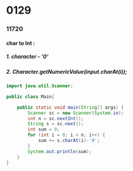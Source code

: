 # 0129



### 11720

#### char to Int : 

##### 1. character - '0' 

##### 2. Character.getNumericValue(input.charAt(i));

```java
import java.util.Scanner;

public class Main{

	public static void main(String[] args) {
		Scanner sc = new Scanner(System.in);
		int n = sc.nextInt();
		String s = sc.next();
		int sum = 0;
		for (int i = 0; i < n; i++) {
			sum += s.charAt(i)-'0';
		}
		System.out.println(sum);
	}
}
```

